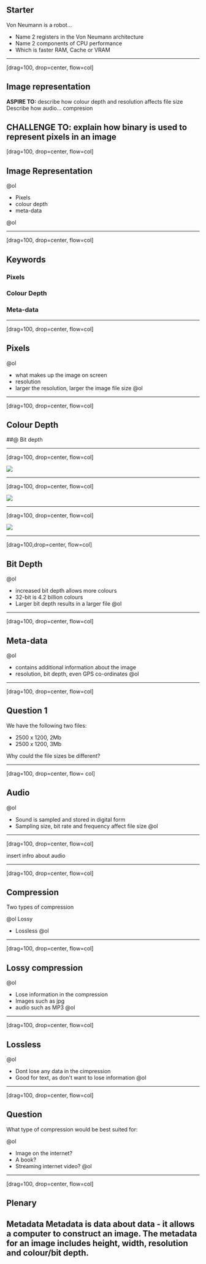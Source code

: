 ## Starter

Von Neumann is a robot...

- Name 2 registers in the Von Neumann architecture
- Name 2 components of CPU performance
- Which is faster RAM, Cache or VRAM

---
[drag=100, drop=center, flow=col]

## Image representation

**ASPIRE TO:**
describe how colour depth and resolution affects file size
Describe how audio...
compresion


**CHALLENGE TO:**
explain how binary is used to represent pixels in an image
---
[drag=100, drop=center, flow=col]

## Image Representation
@ol
- Pixels
- colour depth
- meta-data

@ol

---
[drag=100, drop=center, flow=col]

## Keywords

### Pixels
### Colour Depth
### Meta-data
---
[drag=100, drop=center, flow=col]

## Pixels

@ol
- what makes up the image on screen 
- resolution
- larger the resolution, larger the image file size
@ol
---
[drag=100, drop=center, flow=col]

## Colour Depth
##@ Bit depth

---
[drag=100, drop=center, flow=col]

![](assets/img/year11/revision/mario1.jpg)

---
[drag=100, drop=center, flow=col]

![](assets/img/year11/revision/mario2.png)

---
[drag=100, drop=center, flow=col]

![](assets/img/year11/revision/mario3.jpg)

---
[drag=100,drop=center, flow=col]

## Bit Depth

@ol
- increased bit depth allows more colours 
- 32-bit is 4.2 billion colours
- Larger bit depth results in a larger file
@ol

---
[drag=100, drop=center, flow=col]

## Meta-data

@ol
- contains additional information about the image
- resolution, bit depth, even GPS co-ordinates
@ol

---
[drag=100, drop=center, flow=col]

## Question 1

We have the following two files:

- 2500 x 1200, 2Mb
- 2500 x 1200, 3Mb

Why could the file sizes be different?

---
[drag=100, drop=center, flow= col]

## Audio

@ol
- Sound is sampled and stored in digital form
- Sampling size, bit rate and frequency affect file size
@ol

---
[drag=100, drop=center, flow=col]

insert infro about audio

---
[drag=100, drop=center, flow=col]

## Compression

Two types of compression

@ol
Lossy
- Lossless
@ol

---
[drag=100, drop=center, flow=col]


## Lossy compression

@ol
- Lose information in the compression
- Images such as jpg
- audio such as MP3
@ol

---
[drag=100, drop=center, flow=col]

## Lossless

@ol
- Dont lose any data in the cimpression
- Good for text, as don't want to lose information
@ol

---
[drag=100, drop=center, flow=col]

## Question

What type of compression would be best suited for:

@ol
- Image on the internet?
- A book?
- Streaming internet video?
@ol

---
[drag=100, drop=center, flow=col]

## Plenary


Metadata
Metadata is data about data - it allows a computer to construct an image. The metadata for an image includes height, width, resolution and colour/bit depth.
---
